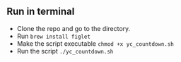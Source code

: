 ## Run in terminal
- Clone the repo and go to the directory.
- Run `brew install figlet`
- Make the script executable `chmod +x yc_countdown.sh`
- Run the script `./yc_countdown.sh`
